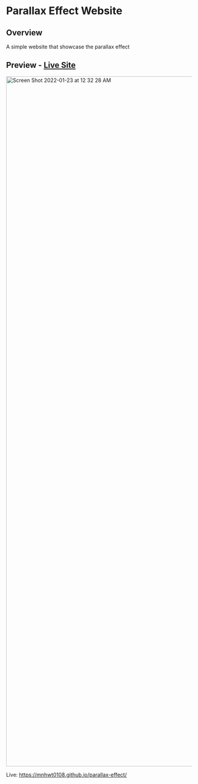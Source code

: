 # Parallax Effect Website 

## Overview

A simple website that showcase the parallax effect 

## Preview - [Live Site](https://mnhwt0108.github.io/parallax-effect/)

<img width="1873" alt="Screen Shot 2022-01-23 at 12 32 28 AM" src="https://cdn.discordapp.com/attachments/919497044110999606/998146614298431518/unknown.png">

Live: https://mnhwt0108.github.io/parallax-effect/
